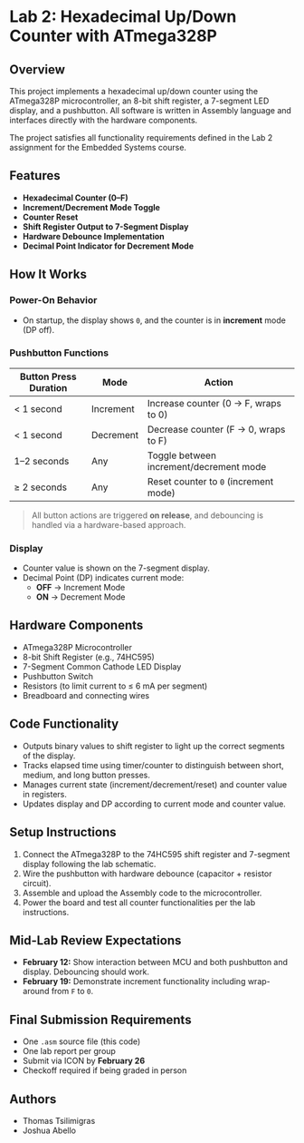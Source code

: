 # Lab 2: Hexadecimal Up/Down Counter with ATmega328P

## Overview

This project implements a hexadecimal up/down counter using the ATmega328P microcontroller, an 8-bit shift register, a 7-segment LED display, and a pushbutton. All software is written in Assembly language and interfaces directly with the hardware components.

The project satisfies all functionality requirements defined in the Lab 2 assignment for the Embedded Systems course.

## Features

- **Hexadecimal Counter (0–F)**
- **Increment/Decrement Mode Toggle**
- **Counter Reset**
- **Shift Register Output to 7-Segment Display**
- **Hardware Debounce Implementation**
- **Decimal Point Indicator for Decrement Mode**

## How It Works

### Power-On Behavior

- On startup, the display shows `0`, and the counter is in **increment** mode (DP off).

### Pushbutton Functions

| Button Press Duration | Mode                        | Action                              |
|-----------------------|-----------------------------|-------------------------------------|
| < 1 second            | Increment                   | Increase counter (0 → F, wraps to 0)|
| < 1 second            | Decrement                   | Decrease counter (F → 0, wraps to F)|
| 1–2 seconds           | Any                         | Toggle between increment/decrement mode |
| ≥ 2 seconds           | Any                         | Reset counter to `0` (increment mode) |

> All button actions are triggered **on release**, and debouncing is handled via a hardware-based approach.

### Display

- Counter value is shown on the 7-segment display.
- Decimal Point (DP) indicates current mode:
  - **OFF** → Increment Mode
  - **ON** → Decrement Mode

## Hardware Components

- ATmega328P Microcontroller
- 8-bit Shift Register (e.g., 74HC595)
- 7-Segment Common Cathode LED Display
- Pushbutton Switch
- Resistors (to limit current to ≤ 6 mA per segment)
- Breadboard and connecting wires

## Code Functionality

- Outputs binary values to shift register to light up the correct segments of the display.
- Tracks elapsed time using timer/counter to distinguish between short, medium, and long button presses.
- Manages current state (increment/decrement/reset) and counter value in registers.
- Updates display and DP according to current mode and counter value.

## Setup Instructions

1. Connect the ATmega328P to the 74HC595 shift register and 7-segment display following the lab schematic.
2. Wire the pushbutton with hardware debounce (capacitor + resistor circuit).
3. Assemble and upload the Assembly code to the microcontroller.
4. Power the board and test all counter functionalities per the lab instructions.

## Mid-Lab Review Expectations

- **February 12:** Show interaction between MCU and both pushbutton and display. Debouncing should work.
- **February 19:** Demonstrate increment functionality including wrap-around from `F` to `0`.

## Final Submission Requirements

- One `.asm` source file (this code)
- One lab report per group
- Submit via ICON by **February 26**
- Checkoff required if being graded in person

## Authors

- Thomas Tsilimigras
- Joshua Abello
